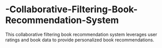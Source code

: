 # -Collaborative-Filtering-Book-Recommendation-System
This collaborative filtering book recommendation system leverages user ratings and book data to provide personalized book recommendations.
